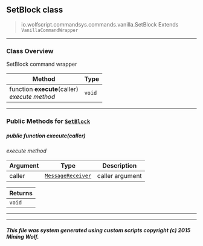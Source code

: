 ## SetBlock __class__

>io.wolfscript.commandsys.commands.vanilla.SetBlock
>Extends `VanillaCommandWrapper`

---

### Class Overview

SetBlock command wrapper

Method | Type   
--- | :--- 
 function __execute__(caller) <br> _execute method_ | `void`



---


### Public Methods for [`SetBlock`](SetBlock.md)

##### <a id='execute'></a>public  function __execute__(caller)

_execute method_

Argument | Type | Description  
--- | --- | --- 
caller | [`MessageReceiver`](../../../chat/MessageReceiver.md) | caller argument

Returns | 
--- | 
`void` |


---
---


##### This file was system generated using custom scripts copyright (c) 2015 Mining Wolf.
	

